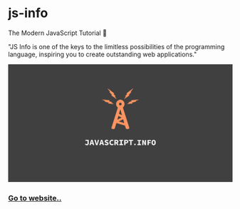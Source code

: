 # js-info

The Modern JavaScript Tutorial 🗼

"JS Info is one of the keys to the limitless possibilities of the programming language, inspiring you to create outstanding web applications."

![logo](images/js-info-logo.png)

### [Go to website..](https://javascript.info/)
